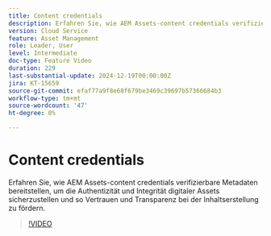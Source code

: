 ```yaml
---
title: Content credentials
description: Erfahren Sie, wie AEM Assets-content credentials verifizierbare Metadaten bereitstellen, um die Authentizität und Integrität digitaler Assets sicherzustellen.
version: Cloud Service
feature: Asset Management
role: Leader, User
level: Intermediate
doc-type: Feature Video
duration: 229
last-substantial-update: 2024-12-19T00:00:00Z
jira: KT-15659
source-git-commit: efaf77a9f8e68f679be3469c39697b57366684b3
workflow-type: tm+mt
source-wordcount: '47'
ht-degree: 0%

---
```



# Content credentials

Erfahren Sie, wie AEM Assets-content credentials verifizierbare Metadaten bereitstellen, um die Authentizität und Integrität digitaler Assets sicherzustellen und so Vertrauen und Transparenz bei der Inhaltserstellung zu fördern.

>[!VIDEO](https://video.tv.adobe.com/v/3441700/?learn=on&enablevpops)
